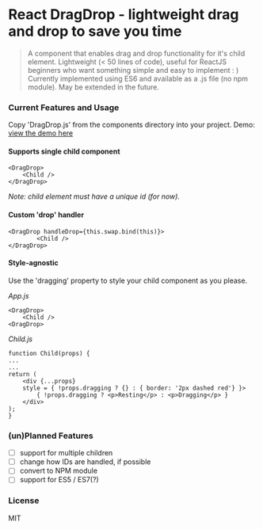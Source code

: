 # React DragDrop - lightweight drag and drop to save you time

> A component that enables drag and drop functionality for it's child element.
> Lightweight (< 50 lines of code), useful for ReactJS beginners who want something simple and easy to implement : )
> Currently implemented using ES6 and available as a .js file (no npm module). May be extended in the future.

### Current Features and Usage
Copy 'DragDrop.js' from the components directory into your project.
Demo: [view the demo here](https://codesandbox.io/s/rw1wqypvom)

#### Supports single child component

    <DragDrop>
	    <Child />
    </DragDrop>

*Note: child element must have a unique id (for now).*

#### Custom 'drop' handler

    <DragDrop handleDrop={this.swap.bind(this)}>
            <Child />
    </DragDrop>

#### Style-agnostic
Use the 'dragging' property to style your child component as you please.

*App.js*

    <DragDrop>
	    <Child />
    <DragDrop>
*Child.js*

    function Child(props) {
    ...
    ...
    return (
	    <div {...props} 
	    style = { !props.dragging ? {} : { border: '2px dashed red'} }>
		    { !props.dragging ? <p>Resting</p> : <p>Dragging</p> }
	    </div>
    );
    }

### (un)Planned Features

 - [ ] support for multiple children
 - [ ] change how IDs are handled, if possible
 - [ ]  convert to NPM module
 - [ ] support for ES5 / ES7(?)

### License
MIT